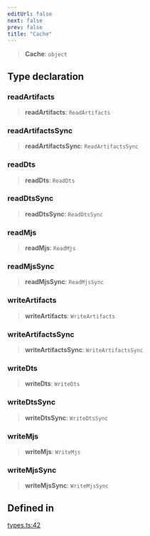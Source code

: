```yaml
---
editUrl: false
next: false
prev: false
title: "Cache"
---
```


> **Cache**: `object`

## Type declaration

### readArtifacts

> **readArtifacts**: `ReadArtifacts`

### readArtifactsSync

> **readArtifactsSync**: `ReadArtifactsSync`

### readDts

> **readDts**: `ReadDts`

### readDtsSync

> **readDtsSync**: `ReadDtsSync`

### readMjs

> **readMjs**: `ReadMjs`

### readMjsSync

> **readMjsSync**: `ReadMjsSync`

### writeArtifacts

> **writeArtifacts**: `WriteArtifacts`

### writeArtifactsSync

> **writeArtifactsSync**: `WriteArtifactsSync`

### writeDts

> **writeDts**: `WriteDts`

### writeDtsSync

> **writeDtsSync**: `WriteDtsSync`

### writeMjs

> **writeMjs**: `WriteMjs`

### writeMjsSync

> **writeMjsSync**: `WriteMjsSync`

## Defined in

[types.ts:42](https://github.com/qbzzt/tevm-monorepo/blob/main/bundler-packages/bundler-cache/src/types.ts#L42)
